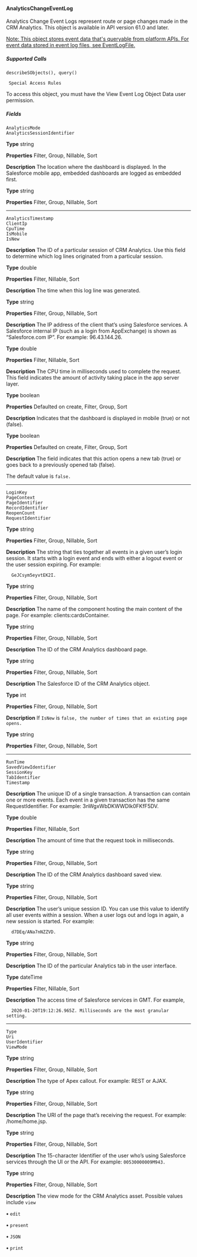 #### AnalyticsChangeEventLog

Analytics Change Event Logs represent route or page changes made in the CRM Analytics. This object is available in API version 61.0 and
later.

[Note: This object stores event data that's queryable from platform APIs. For event data stored in event log files, see EventLogFile.](https://developer.salesforce.com/docs/atlas.en-us.254.0.object_reference.meta/object_reference/sforce_api_objects_eventlogfile.htm)

##### Supported Calls
```
describeSObjects(), query()

 Special Access Rules

```
To access this object, you must have the View Event Log Object Data user permission.

##### Fields

```
AnalyticsMode
AnalyticsSessionIdentifier

```

**Type**
string

**Properties**
Filter, Group, Nillable, Sort

**Description**
The location where the dashboard is displayed. In the Salesforce mobile app, embedded
dashboards are logged as embedded first.

**Type**
string

**Properties**
Filter, Group, Nillable, Sort


-----

```
AnalyticsTimestamp
ClientIp
CpuTime
IsMobile
IsNew

```

**Description**
The ID of a particular session of CRM Analytics. Use this field to determine which log lines
originated from a particular session.

**Type**
double

**Properties**
Filter, Nillable, Sort

**Description**
The time when this log line was generated.

**Type**
string

**Properties**
Filter, Group, Nillable, Sort

**Description**
The IP address of the client that’s using Salesforce services. A Salesforce internal IP (such as
a login from AppExchange) is shown as “Salesforce.com IP”. For example: 96.43.144.26.

**Type**
double

**Properties**
Filter, Nillable, Sort

**Description**
The CPU time in milliseconds used to complete the request. This field indicates the amount
of activity taking place in the app server layer.

**Type**
boolean

**Properties**
Defaulted on create, Filter, Group, Sort

**Description**
Indicates that the dashboard is displayed in mobile (true) or not (false).

**Type**
boolean

**Properties**
Defaulted on create, Filter, Group, Sort

**Description**
The field indicates that this action opens a new tab (true) or goes back to a previously
opened tab (false).

The default value is `false.`


-----

```
LoginKey
PageContext
PageIdentifier
RecordIdentifier
ReopenCount
RequestIdentifier

```

**Type**
string

**Properties**
Filter, Group, Nillable, Sort

**Description**
The string that ties together all events in a given user’s login session. It starts with a login
event and ends with either a logout event or the user session expiring. For example:
```
  GeJCsym5eyvtEK2I.

```
**Type**
string

**Properties**
Filter, Group, Nillable, Sort

**Description**
The name of the component hosting the main content of the page. For example:
clients:cardsContainer.

**Type**
string

**Properties**
Filter, Group, Nillable, Sort

**Description**
The ID of the CRM Analytics dashboard page.

**Type**
string

**Properties**
Filter, Group, Nillable, Sort

**Description**
The Salesforce ID of the CRM Analytics object.

**Type**
int

**Properties**
Filter, Group, Nillable, Sort

**Description**
If `IsNew` is `false, the number of times that an existing page opens.`

**Type**
string

**Properties**
Filter, Group, Nillable, Sort


-----

```
RunTime
SavedViewIdentifier
SessionKey
TabIdentifier
Timestamp

```

**Description**
The unique ID of a single transaction. A transaction can contain one or more events. Each
event in a given transaction has the same RequestIdentifier. For example:
3nWgxWbDKWWDIk0FKfF5DV.

**Type**
double

**Properties**
Filter, Nillable, Sort

**Description**
The amount of time that the request took in milliseconds.

**Type**
string

**Properties**
Filter, Group, Nillable, Sort

**Description**
The ID of the CRM Analytics dashboard saved view.

**Type**
string

**Properties**
Filter, Group, Nillable, Sort

**Description**
The user’s unique session ID. You can use this value to identify all user events within a session.
When a user logs out and logs in again, a new session is started. For example:
```
  d7DEq/ANa7nNZZVD.

```
**Type**
string

**Properties**
Filter, Group, Nillable, Sort

**Description**
The ID of the particular Analytics tab in the user interface.

**Type**
dateTime

**Properties**
Filter, Nillable, Sort

**Description**
The access time of Salesforce services in GMT. For example,
```
  2020-01-20T19:12:26.965Z. Milliseconds are the most granular setting.

```

-----

```
Type
Uri
UserIdentifier
ViewMode

```

**Type**
string

**Properties**
Filter, Group, Nillable, Sort

**Description**
The type of Apex callout. For example: REST or AJAX.

**Type**
string

**Properties**
Filter, Group, Nillable, Sort

**Description**
The URI of the page that’s receiving the request. For example: /home/home.jsp.

**Type**
string

**Properties**
Filter, Group, Nillable, Sort

**Description**
The 15-character Identifier of the user who’s using Salesforce services through the UI or the
API. For example: `00530000009M943.`

**Type**
string

**Properties**
Filter, Group, Nillable, Sort

**Description**
The view mode for the CRM Analytics asset. Possible values include `view`

**•** `edit`

**•** `present`

**•** `JSON`

**•** `print`

